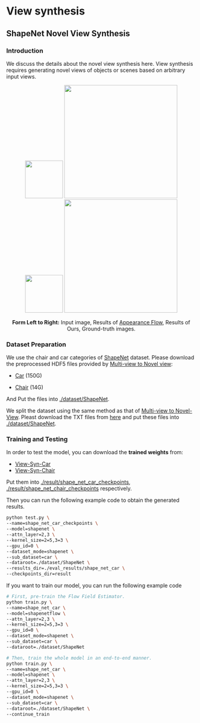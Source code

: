 # View synthesis

## ShapeNet Novel View Synthesis

### Introduction

We discuss the details about the novel view synthesis here. View synthesis requires generating novel views of objects or scenes based on arbitrary input views. 

<p align='center'>  
  <img src='https://user-images.githubusercontent.com/30292465/75611552-88e14080-5b56-11ea-9a1c-d29bdd7f7ef1.png' width='100'/>
  <img src='https://user-images.githubusercontent.com/30292465/75611012-71ec1f80-5b51-11ea-89f1-804a57d0112a.gif' width='300'/>
    <img src='https://user-images.githubusercontent.com/30292465/75611599-d362bd00-5b56-11ea-9570-b47fdd0775cb.png' width='100'/>
  <img src='https://user-images.githubusercontent.com/30292465/75611018-83352c00-5b51-11ea-9f32-3e3ed7bf9f32.gif' width='300'/>
</p>
<p align='center'> 
  <b>Form Left to Right:</b> 
  Input image, 
  Results of <a href="https://arxiv.org/abs/1605.03557">Appearance Flow</a>, 
  Results of Ours, Ground-truth images.
</p>

### Dataset Preparation

We use the chair and car categories of  [ShapeNet](http://www.shapenet.org) dataset. Please download the preprocessed HDF5 files provided by [Multi-view to Novel view](https://github.com/shaohua0116/Multiview2Novelview): 

* [Car](https://drive.google.com/file/d/1vrZURHH5irKrxPFuw6e9mZ3wh2RqzFC9/view) (150G)

* [Chair](https://drive.google.com/file/d/1-IbmdJqi37JozGuDJ42IzOFG_ZNAksni/view) (14G)

And Put the files into [./dataset/ShapeNet](./dataset/ShapeNet). 

We split the dataset using the same method as that of [Multi-view to Novel-View]((https://github.com/shaohua0116/Multiview2Novelview)). Pleast download the TXT files from [here](https://drive.google.com/open?id=1v2mUFpAHklXQ0xnB_py7v02qq1P4yB03) and put these files into [./dataset/ShapeNet](./dataset/ShapeNet).

### Training and Testing

In order to test the model, you can download the **trained weights** from:

* [View-Syn-Car](https://drive.google.com/open?id=1tD-s0gYPuXnvFY3X1l9ccsMLbhPEKm-b)
* [View-Syn-Chair](https://drive.google.com/open?id=1hiDxZQ6frYhfqtuvy9tXYjCfofVarcCs)

Put them into [./result/shape_net_car_checkpoints](./result/shape_net_car_checkpoints),  [./result/shape_net_chair_checkpoints](./result/shape_net_chair_checkpoints) respectively.

Then you can run the following example code to obtain the generated results.

```bash
python test.py \
--name=shape_net_car_checkpoints \
--model=shapenet \
--attn_layer=2,3 \
--kernel_size=2=5,3=3 \
--gpu_id=0 \
--dataset_mode=shapenet \
--sub_dataset=car \
--dataroot=./dataset/ShapeNet \
--results_dir=./eval_results/shape_net_car \
--checkpoints_dir=result 
```



If you want to train our model, you can run the following example code

```bash
# First, pre-train the Flow Field Estimator.
python train.py \
--name=shape_net_car \
--model=shapenetflow \
--attn_layer=2,3 \
--kernel_size=2=5,3=3 \
--gpu_id=0 \
--dataset_mode=shapenet \
--sub_dataset=car \
--dataroot=./dataset/ShapeNet

# Then, train the whole model in an end-to-end manner.
python train.py \
--name=shape_net_car \
--model=shapenet \
--attn_layer=2,3 \
--kernel_size=2=5,3=3 \
--gpu_id=0 \
--dataset_mode=shapenet \
--sub_dataset=car \
--dataroot=./dataset/ShapeNet \
--continue_train
```



